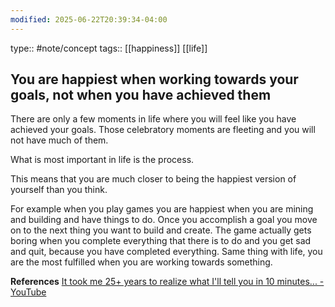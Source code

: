 ```yaml
---
modified: 2025-06-22T20:39:34-04:00
---
```

type:: #note/concept 
tags:: [[happiness]] [[life]]

## You are happiest when working towards your goals, not when you have achieved them 

There are only a few moments in life where you will feel like you have achieved your goals. Those celebratory moments are fleeting and you will not have much of them.

What is most important in life is the process. 

This means that you are much closer to being the happiest version of yourself than you think.

For example when you play games you are happiest when you are mining and building and have things to do.
Once you accomplish a goal you move on to the next thing you want to build and create. 
The game actually gets boring when you complete everything that there is to do and you get sad and quit, because you have completed everything.
Same thing with life, you are the most fulfilled when you are working towards something.

**References**
[It took me 25+ years to realize what I'll tell you in 10 minutes... - YouTube](https://www.youtube.com/watch?v=ZAdg63nVhZg&list=LL&index=18)